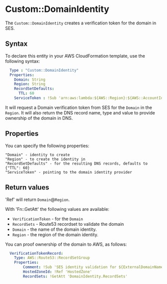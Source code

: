 # Custom::DomainIdentity
The `Custom::DomainIdentity` creates a verification token for the domain in SES.

## Syntax
To declare this entity in your AWS CloudFormation template, use the following syntax:

```yaml
  Type : "Custom::DomainIdentity"
  Properties:
    Domain: String
    Region: String
    RecordSetDefaults:
      TTL: 60
    ServiceToken : !Sub 'arn:aws:lambda:${AWS::Region}:${AWS::AccountId}:function:binxio-cfn-ses-provider'
```
It will request a Domain verification token from SES for the `Domain` in the `Region`. It will also return 
the DNS record name, type and value to provide ownership of the domain in DNS. 


## Properties
You can specify the following properties:

    "Domain" - identity to create 
    "Region" - to create the identity in
    "RecordSetDefaults" - for the resulting DNS records, defaults to {"TTL": 60}
    "ServiceToken" - pointing to the domain identity provider

## Return values
'Ref' will return `Domain`@`Region`.

With 'Fn::GetAtt' the following values are available:

- `VerificationToken` - for the `Domain`
- `RecordSets` - Route53 recordset to validate the domain
- `Domain` - the name of the domain identity.
- `Region` - the region of the domain identity.

You can proof ownership of the domain to AWS, as follows:

```yaml
  VerificationTokenRecord:
    Type: AWS::Route53::RecordSetGroup
    Properties:
        Comment: !Sub 'SES identity validation for ${ExternalDomainName}'
        HostedZoneId: !Ref 'HostedZone'
        RecordSets: !GetAtt 'DomainIdentity.RecordSets'
```
